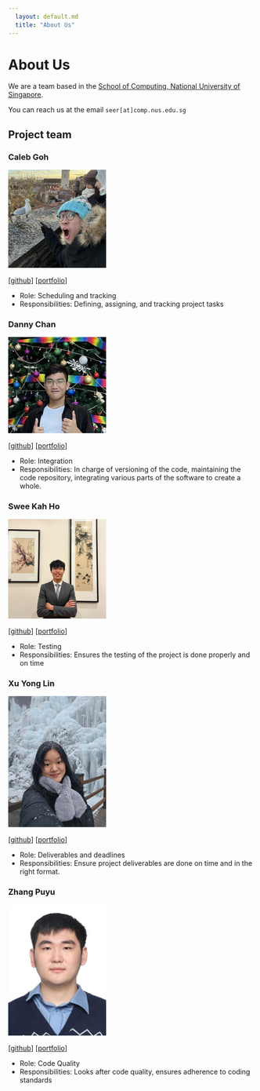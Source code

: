 ```yaml
---
  layout: default.md
  title: "About Us"
---
```


# About Us

We are a team based in the [School of Computing, National University of Singapore](http://www.comp.nus.edu.sg).

You can reach us at the email `seer[at]comp.nus.edu.sg`

## Project team

### Caleb Goh

<img src="images/calebanana.png" width="200px">

[[github](https://github.com/calebanana)]
[[portfolio](team/calebanana.md)]

* Role: Scheduling and tracking
* Responsibilities: Defining, assigning, and tracking project tasks

### Danny Chan

<img src="images/dannyoncode.png" width="200px">

[[github](http://github.com/dannyoncode)]
[[portfolio](team/dannyoncode.md)]

* Role: Integration
* Responsibilities: In charge of versioning of the code, maintaining the code repository, integrating various parts of the software to create a whole.

### Swee Kah Ho

<img src="images/kahkoii.png" width="200px" alt="kah ho picture">

[[github](http://github.com/kahkoii)] [[portfolio](team/kahkoii.md)]

* Role: Testing
* Responsibilities: Ensures the testing of the project is done properly and on time

### Xu Yong Lin

<img src="images/yonglinnnnnn.png" width="200px">

[[github](http://github.com/yonglinnnnnn)]
[[portfolio](team/yonglinnnnnn.md)]

* Role: Deliverables and deadlines
* Responsibilities: Ensure project deliverables are done on time and in the right format.

### Zhang Puyu

<img src="images/z-puyu.png" width="200px">

[[github](http://github.com/Z-Puyu)]
[[portfolio](team/z-puyu.md)]

* Role: Code Quality
* Responsibilities: Looks after code quality, ensures adherence to coding standards
